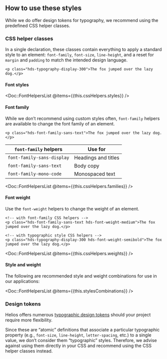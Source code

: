 ## How to use these styles

While we do offer design tokens for typography, we recommend using the predefined CSS helper classes.

### CSS helper classes

In a single declaration, these classes contain everything to apply a standard style to an element: `font-family`, `font-size`, `line-height`, and a reset for `margin` and `padding` to match the intended design language.

```markup
<p class="hds-typography-display-300">The fox jumped over the lazy dog.</p>
```

#### Font styles

<Doc::FontHelpersList @items={{this.cssHelpers.styles}} />

#### Font family

While we don’t recommend using custom styles often, `font-family` helpers are available to change the font family of an element.

```markup
<p class="hds-font-family-sans-text">The fox jumped over the lazy dog.</p>
```

| `font-family` helpers         | Use for                  |
| ------------------------------| ------------------------ |
| `font-family-sans-display`    | Headings and titles      |
| `font-family-sans-text`       | Body copy                |
| `font-family-mono-code`       | Monospaced text          |


<Doc::FontHelpersList @items={{this.cssHelpers.families}} />

#### Font weight

Use the `font-weight` helpers to change the weight of an element.

```markup
<!-- with font-family CSS helpers -->
<p class="hds-font-family-sans-text hds-font-weight-medium">The fox jumped over the lazy dog.</p>

<!-- with typographic style CSS helpers -->
<p class="hds-typography-display-300 hds-font-weight-semibold">The fox jumped over the lazy dog.</p>
```

<Doc::FontHelpersList @items={{this.cssHelpers.weights}} />

#### Style and weight

The following are recommended style and weight combinations for use in our applications:

<Doc::FontHelpersList @items={{this.stylesCombinations}} />

### Design tokens

Helios offers numerous [typographic design tokens](./tokens) should your project require more flexibility.

Since these are “atomic” definitions that associate a particular typographic property (e.g., `font-size`, `line-height`, `letter-spacing`, etc.) to a single value, we don’t consider them “typographic” styles. Therefore, we advise against using them directly in your CSS and recommend using the CSS helper classes instead.